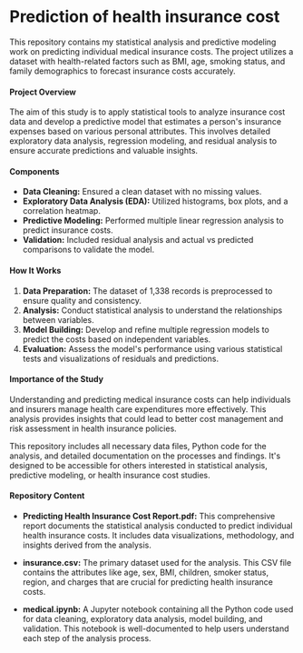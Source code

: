 # Prediction of health insurance cost

This repository contains my statistical analysis and predictive modeling work on predicting individual medical insurance costs. The project utilizes a dataset with health-related factors such as BMI, age, smoking status, and family demographics to forecast insurance costs accurately.

#### Project Overview
The aim of this study is to apply statistical tools to analyze insurance cost data and develop a predictive model that estimates a person's insurance expenses based on various personal attributes. This involves detailed exploratory data analysis, regression modeling, and residual analysis to ensure accurate predictions and valuable insights.

#### Components
- **Data Cleaning:** Ensured a clean dataset with no missing values.
- **Exploratory Data Analysis (EDA):** Utilized histograms, box plots, and a correlation heatmap.
- **Predictive Modeling:** Performed multiple linear regression analysis to predict insurance costs.
- **Validation:** Included residual analysis and actual vs predicted comparisons to validate the model.

#### How It Works
1. **Data Preparation:** The dataset of 1,338 records is preprocessed to ensure quality and consistency.
2. **Analysis:** Conduct statistical analysis to understand the relationships between variables.
3. **Model Building:** Develop and refine multiple regression models to predict the costs based on independent variables.
4. **Evaluation:** Assess the model's performance using various statistical tests and visualizations of residuals and predictions.

#### Importance of the Study
Understanding and predicting medical insurance costs can help individuals and insurers manage health care expenditures more effectively. This analysis provides insights that could lead to better cost management and risk assessment in health insurance policies.

This repository includes all necessary data files, Python code for the analysis, and detailed documentation on the processes and findings. It's designed to be accessible for others interested in statistical analysis, predictive modeling, or health insurance cost studies.

#### Repository Content
- **Predicting Health Insurance Cost Report.pdf:** This comprehensive report documents the statistical analysis conducted to predict individual health insurance costs. It includes data visualizations, methodology, and insights derived from the analysis.

- **insurance.csv:** The primary dataset used for the analysis. This CSV file contains the attributes like age, sex, BMI, children, smoker status, region, and charges that are crucial for predicting health insurance costs.

- **medical.ipynb:** A Jupyter notebook containing all the Python code used for data cleaning, exploratory data analysis, model building, and validation. This notebook is well-documented to help users understand each step of the analysis process.
